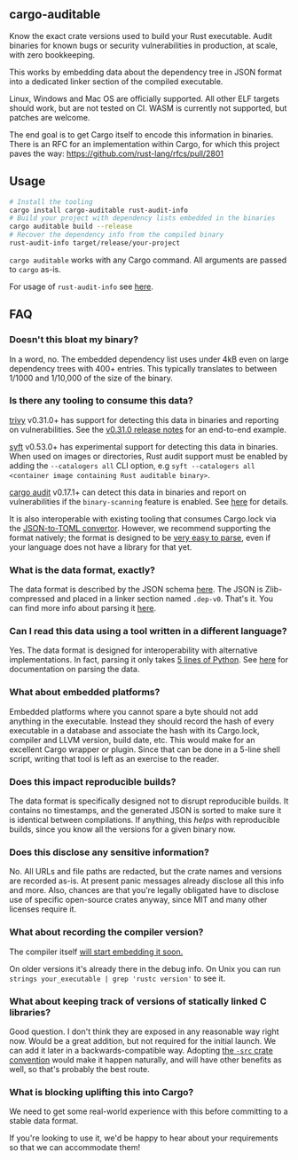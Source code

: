 ## cargo-auditable

Know the exact crate versions used to build your Rust executable. Audit binaries for known bugs or security vulnerabilities in production, at scale, with zero bookkeeping.

This works by embedding data about the dependency tree in JSON format into a dedicated linker section of the compiled executable.

Linux, Windows and Mac OS are officially supported. All other ELF targets should work, but are not tested on CI. WASM is currently not supported, but patches are welcome.

The end goal is to get Cargo itself to encode this information in binaries. There is an RFC for an implementation within Cargo, for which this project paves the way: https://github.com/rust-lang/rfcs/pull/2801

## Usage

```bash
# Install the tooling
cargo install cargo-auditable rust-audit-info
# Build your project with dependency lists embedded in the binaries
cargo auditable build --release
# Recover the dependency info from the compiled binary
rust-audit-info target/release/your-project
```

`cargo auditable` works with any Cargo command. All arguments are passed to `cargo` as-is.

For usage of `rust-audit-info` see [here](https://github.com/rust-secure-code/cargo-auditable/tree/master/rust-audit-info#readme).

## FAQ

### Doesn't this bloat my binary?

In a word, no. The embedded dependency list uses under 4kB even on large dependency trees with 400+ entries. This typically translates to between 1/1000 and 1/10,000 of the size of the binary.

### Is there any tooling to consume this data?

[trivy](https://github.com/aquasecurity/trivy) v0.31.0+ has support for detecting this data in binaries and reporting on vulnerabilities. See the [v0.31.0 release notes](https://github.com/aquasecurity/trivy/discussions/2716) for an end-to-end example.

[syft](https://github.com/anchore/syft) v0.53.0+ has experimental support for detecting this data in binaries.
When used on images or directories, Rust audit support must be enabled by adding the `--catalogers all` CLI option, e.g `syft --catalogers all <container image containing Rust auditable binary>`.

[cargo audit](https://crates.io/crates/cargo-audit) v0.17.1+ can detect this data in binaries and report on vulnerabilities if the `binary-scanning` feature is enabled. See [here](https://github.com/rustsec/rustsec/tree/main/cargo-audit#cargo-audit-bin-subcommand) for details.

It is also interoperable with existing tooling that consumes Cargo.lock via the [JSON-to-TOML convertor](auditable-serde/examples/json-to-toml.rs). However, we recommend supporting the format natively; the format is designed to be [very easy to parse](PARSING.md), even if your language does not have a library for that yet.

### What is the data format, exactly?

The data format is described by the JSON schema [here](cargo-auditable.schema.json).
The JSON is Zlib-compressed and placed in a linker section named `.dep-v0`.
That's it. You can find more info about parsing it [here](PARSING.md).

### Can I read this data using a tool written in a different language?

Yes. The data format is designed for interoperability with alternative implementations. In fact, parsing it only takes [5 lines of Python](PARSING.md). See [here](PARSING.md) for documentation on parsing the data.

### What about embedded platforms?

Embedded platforms where you cannot spare a byte should not add anything in the executable. Instead they should record the hash of every executable in a database and associate the hash with its Cargo.lock, compiler and LLVM version, build date, etc. This would make for an excellent Cargo wrapper or plugin. Since that can be done in a 5-line shell script, writing that tool is left as an exercise to the reader.

### Does this impact reproducible builds?

The data format is specifically designed not to disrupt reproducible builds. It contains no timestamps, and the generated JSON is sorted to make sure it is identical between compilations. If anything, this *helps* with reproducible builds, since you know all the versions for a given binary now.

### Does this disclose any sensitive information?

No. All URLs and file paths are redacted, but the crate names and versions are recorded as-is. At present panic messages already disclose all this info and more. Also, chances are that you're legally obligated have to disclose use of specific open-source crates anyway, since MIT and many other licenses require it.

### What about recording the compiler version?

The compiler itself [will start embedding it soon.](https://github.com/rust-lang/rust/pull/97550)

On older versions it's already there in the debug info. On Unix you can run `strings your_executable | grep 'rustc version'` to see it.

### What about keeping track of versions of statically linked C libraries?

Good question. I don't think they are exposed in any reasonable way right now. Would be a great addition, but not required for the initial launch. We can add it later in a backwards-compatible way. Adopting [the `-src` crate convention](https://internals.rust-lang.org/t/statically-linked-c-c-libraries/17175?u=shnatsel) would make it happen naturally, and will have other benefits as well, so that's probably the best route.

### What is blocking uplifting this into Cargo?

We need to get some real-world experience with this before committing to a stable data format.

If you're looking to use it, we'd be happy to hear about your requirements so that we can accommodate them!
